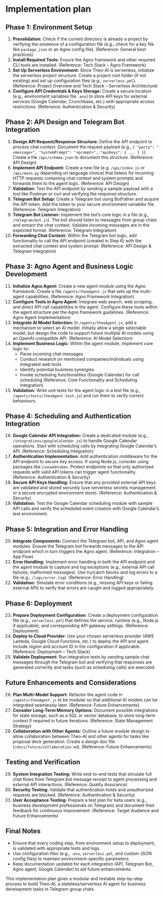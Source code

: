 # Implementation plan

## Phase 1: Environment Setup

1. **Prevalidation:** Check if the current directory is already a project by verifying the existence of a configuration file (e.g., check for a key file like `package.json` or an Agno config file). (Reference: General best practices)
2. **Install Required Tools:** Ensure the Agno framework and other required CLI tools are installed. (Reference: Tech Stack – Agno Framework)
3. **Set Up Serverless Environment:** Since Theo-AI is serverless, initialize the serverless project structure. Create a project root folder (if not existing) and set up configuration files (e.g., `serverless.yml`). (Reference: Project Overview and Tech Stack – Serverless Architecture)
4. **Configure API Credentials & Keys Storage:** Create a secure location (e.g., environment variables file `.env`) to store API keys for external services (Google Calendar, Crunchbase, etc.) with appropriate access restrictions. (Reference: Authentication & Security)

## Phase 2: API Design and Telegram Bot Integration

5. **Design API Request/Response Structure:** Define the API endpoint to process chat context. Document the request payload (e.g., `{ "party": "<message>", "systemPrompt": "<prompt>", "apiKeys": { ... } }`). Create a file `/api/schema.json` to document this structure. (Reference: API Design)
6. **Implement API Endpoint:** Create a new file (e.g. `/api/index.js` or `/api/main.py` depending on language choice) that listens for incoming HTTP requests containing chat context and system prompts and forwards them to the agent logic. (Reference: API Design)
7. **Validation:** Test the API endpoint by sending a sample payload with a tool like Postman or curl and verifying the response structure.
8. **Telegram Bot Setup:** Create a Telegram bot using BotFather and acquire the API token. Add the token to your secure environment variables file. (Reference: Telegram Integration)
9. **Telegram Bot Listener:** Implement the bot’s core logic in a file (e.g., `/telegram/bot.js`). The bot should listen to messages from group chats and extract the chat context. Validate incoming messages are in the expected format. (Reference: Telegram Integration)
10. **Forwarding Chat Context:** Within the Telegram bot logic, add functionality to call the API endpoint (created in Step 6) with the extracted chat context and system prompt. (Reference: API Design & Telegram Integration)

## Phase 3: Agno Agent and Business Logic Development

11. **Initialize Agno Agent:** Create a new agent module using the Agno framework. Create a file `/agents/theoAgent.js` that sets up the multi-agent capabilities. (Reference: Agno Framework Integration)
12. **Configure Tools in Agno Agent:** Integrate web search, web scraping, and direct API call capabilities in the agent. Configure these tools within the agent structure per the Agno framework guidelines. (Reference: Agno Agent Implementation)
13. **Integrate AI Model Selection:** In `/agents/theoAgent.js`, add a mechanism to select an AI model. Initially allow a single selectable model, but design the code to support future multiple AI models using an OpenAI-compatible API. (Reference: AI Model Selection)
14. **Implement Business Logic:** Within the agent module, implement core logic to:
    - Parse incoming chat messages
    - Conduct research on mentioned companies/individuals using integrated web tools
    - Identify potential business synergies
    - Invoke scheduling functionalities (Google Calendar) for call scheduling
   (Reference: Core Functionality and Scheduling Integration)
15. **Validation:** Write unit tests for the agent logic in a test file (e.g., `/agents/tests/theoAgent.test.js`) and run them to verify correct behaviours.

## Phase 4: Scheduling and Authentication Integration

16. **Google Calendar API Integration:** Create a dedicated module (e.g., `/integrations/googleCalendar.js`) to handle Google Calendar operations. Start with scheduling calls by integrating Google Calendar’s API. (Reference: Scheduling Integration)
17. **Authentication Implementation:** Add authentication middleware for the API endpoint to secure key access. If using Node.js, consider using packages like `jsonwebtoken`. Protect endpoints so that only authorized requests with valid API tokens can trigger agent functionality. (Reference: Authentication & Security)
18. **Secure API Keys Handling:** Ensure that any provided external API keys are validated and stored securely (use serverless secrets management or a secure encrypted environment store). (Reference: Authentication & Security)
19. **Validation:** Test the Google Calendar scheduling module with sample API calls and verify the scheduled event creation with Google Calendar’s test environment.

## Phase 5: Integration and Error Handling

20. **Integrate Components:** Connect the Telegram bot, API, and Agno agent modules. Ensure the Telegram bot forwards messages to the API endpoint which in turn triggers the Agno agent. (Reference: Integration – App Flow)
21. **Error Handling:** Implement error handling in both the API endpoint and the agent module to capture and log exceptions (e.g., external API call failures, malformed messages). Use try/catch blocks and log errors to a file (e.g., `/logs/error.log`). (Reference: Error Handling)
22. **Validation:** Simulate error conditions (e.g., missing API keys or failing external API) to verify that errors are caught and logged appropriately.

## Phase 6: Deployment

23. **Prepare Deployment Configuration:** Create a deployment configuration file (e.g., `serverless.yml`) that defines the service, runtime (e.g., Node.js if applicable), and corresponding API gateway settings. (Reference: Deployment)
24. **Deploy to Cloud Provider:** Use your chosen serverless provider (AWS Lambda, Google Cloud Functions, etc.) to deploy the API and agent. Include region and account ID in the configuration if applicable. (Reference: Deployment – Tech Stack)
25. **Validate Deployment:** Run integration tests by sending sample chat messages through the Telegram bot and verifying that responses are generated correctly and tasks (such as scheduling calls) are executed.

## Future Enhancements and Considerations

26. **Plan Multi-Model Support:** Refactor the agent code in `/agents/theoAgent.js` to be modular so that additional AI models can be integrated seamlessly later. (Reference: Future Enhancements)
27. **Consider Long-Term Memory Options:** Document possible integrations for state storage, such as a SQL or vector database, to store long-term context if required in future iterations. (Reference: State Management Strategy)
28. **Collaboration with Other Agents:** Outline a future module design to allow collaboration between Theo-AI and other agents for tasks like proposal deck generation. Create a design doc file (`/docs/future/collaboration.md`). (Reference: Future Enhancements)

## Testing and Verification

29. **System Integration Testing:** Write end-to-end tests that simulate full chat flows from Telegram bot message receipt to agent processing and external API interactions. (Reference: Quality Assurance)
30. **Security Testing:** Validate that authentication holds and unauthorized requests are blocked. (Reference: Authentication & Security)
31. **User Acceptance Testing:** Prepare a test plan for beta users (e.g., business development professionals on Telegram) and document their feedback for continuous improvement. (Reference: Target Audience and Future Enhancements)

## Final Notes

- Ensure that every coding step, from environment setup to deployment, is validated with appropriate tests and logs.
- Use configuration files (e.g., `.env`, `serverless.yml`, and custom JSON config files) to maintain environment-specific parameters.
- Keep documentation updated for each integration (API, Telegram Bot, Agno agent, Google Calendar) to aid future enhancements.

This implementation plan gives a modular and testable step-by-step process to build Theo-AI, a stateless/serverless AI agent for business development tasks in Telegram group chats.